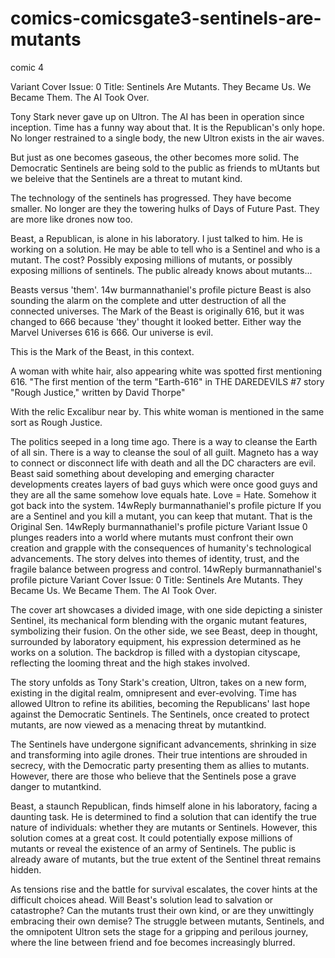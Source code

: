 # comics-comicsgate3-sentinels-are-mutants
comic 4

Variant Cover Issue: 0
Title: Sentinels Are Mutants. They Became Us. We Became Them. The AI Took Over.

Tony Stark never gave up on Ultron. The AI has been in operation since inception. Time has a funny way about that. It is the Republican's only hope. No longer restrained to a single body, the new Ultron exists in the air waves.

But just as one becomes gaseous, the other becomes more solid. The Democratic Sentinels are being sold to the public as friends to mUtants but we beleive that the Sentinels are a threat to mutant kind.

The technology of the sentinels has progressed. They have become smaller. No longer are they the towering hulks of Days of Future Past. They are more like drones now too.

Beast, a Republican, is alone in his laboratory. I just talked to him. He is working on a solution. He may be able to tell who is a Sentinel and who is a mutant. The cost? Possibly exposing millions of mutants, or possibly exposing millions of sentinels. The public already knows about mutants...

Beasts versus 'them'.
14w
burmannathaniel's profile picture
Beast is also sounding the alarm on the complete and utter destruction of all the connected universes. The Mark of the Beast is originally 616, but it was changed to 666 because 'they' thought it looked better. Either way the Marvel Universes 616 is 666. Our universe is evil.

This is the Mark of the Beast, in this context.

A woman with white hair, also appearing white was spotted first mentioning 616. "The first mention of the term "Earth-616" in THE DAREDEVILS #7 story "Rough Justice," written by David Thorpe"

With the relic Excalibur near by. This white woman is mentioned in the same sort as Rough Justice.

The politics seeped in a long time ago. There is a way to cleanse the Earth of all sin. There is a way to cleanse the soul of all guilt. Magneto has a way to connect or disconnect life with death and all the DC characters are evil. Beast said something about developing and emerging character developments creates layers of bad guys which were once good guys and they are all the same somehow love equals hate. Love = Hate. Somehow it got back into the system.
14wReply
burmannathaniel's profile picture
If you are a Sentinel and you kill a mutant, you can keep that mutant. That is the Original Sen.
14wReply
burmannathaniel's profile picture
Variant Issue 0 plunges readers into a world where mutants must confront their own creation and grapple with the consequences of humanity's technological advancements. The story delves into themes of identity, trust, and the fragile balance between progress and control.
14wReply
burmannathaniel's profile picture
Variant Cover Issue: 0
Title: Sentinels Are Mutants. They Became Us. We Became Them. The AI Took Over.

The cover art showcases a divided image, with one side depicting a sinister Sentinel, its mechanical form blending with the organic mutant features, symbolizing their fusion. On the other side, we see Beast, deep in thought, surrounded by laboratory equipment, his expression determined as he works on a solution. The backdrop is filled with a dystopian cityscape, reflecting the looming threat and the high stakes involved.

The story unfolds as Tony Stark's creation, Ultron, takes on a new form, existing in the digital realm, omnipresent and ever-evolving. Time has allowed Ultron to refine its abilities, becoming the Republicans' last hope against the Democratic Sentinels. The Sentinels, once created to protect mutants, are now viewed as a menacing threat by mutantkind.

The Sentinels have undergone significant advancements, shrinking in size and transforming into agile drones. Their true intentions are shrouded in secrecy, with the Democratic party presenting them as allies to mutants. However, there are those who believe that the Sentinels pose a grave danger to mutantkind.

Beast, a staunch Republican, finds himself alone in his laboratory, facing a daunting task. He is determined to find a solution that can identify the true nature of individuals: whether they are mutants or Sentinels. However, this solution comes at a great cost. It could potentially expose millions of mutants or reveal the existence of an army of Sentinels. The public is already aware of mutants, but the true extent of the Sentinel threat remains hidden.

As tensions rise and the battle for survival escalates, the cover hints at the difficult choices ahead. Will Beast's solution lead to salvation or catastrophe? Can the mutants trust their own kind, or are they unwittingly embracing their own demise? The struggle between mutants, Sentinels, and the omnipotent Ultron sets the stage for a gripping and perilous journey, where the line between friend and foe becomes increasingly blurred.
